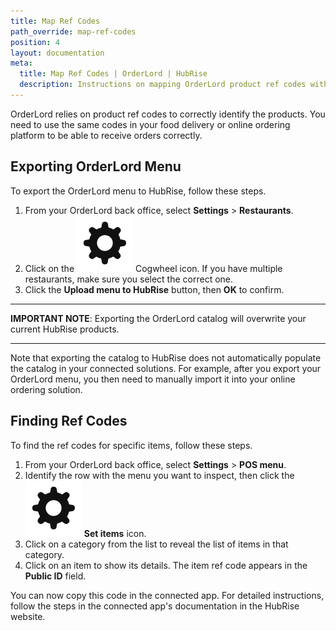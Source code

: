 ```yaml
---
title: Map Ref Codes
path_override: map-ref-codes
position: 4
layout: documentation
meta:
  title: Map Ref Codes | OrderLord | HubRise
  description: Instructions on mapping OrderLord product ref codes with other apps after connecting your EPOS with HubRise. Connect apps and synchronise your data.
---
```


OrderLord relies on product ref codes to correctly identify the products. You need to use the same codes in your food delivery or online ordering platform to be able to receive orders correctly.

## Exporting OrderLord Menu

To export the OrderLord menu to HubRise, follow these steps.

1. From your OrderLord back office, select **Settings** > **Restaurants**.
1. Click on the <InlineImage width="21" height="21">![Set items icon](../images/set-items-icon.png)</InlineImage> Cogwheel icon. If you have multiple restaurants, make sure you select the correct one.
1. Click the **Upload menu to HubRise** button, then **OK** to confirm.

---

**IMPORTANT NOTE**: Exporting the OrderLord catalog will overwrite your current HubRise products.

---

Note that exporting the catalog to HubRise does not automatically populate the catalog in your connected solutions. For example, after you export your OrderLord menu, you then need to manually import it into your online ordering solution.

## Finding Ref Codes

To find the ref codes for specific items, follow these steps.

1. From your OrderLord back office, select **Settings** > **POS menu**.
1. Identify the row with the menu you want to inspect, then click the <InlineImage width="21" height="21">![Set items icon](../images/set-items-icon.png)</InlineImage> **Set items** icon.
1. Click on a category from the list to reveal the list of items in that category.
1. Click on an item to show its details. The item ref code appears in the **Public ID** field.

You can now copy this code in the connected app. For detailed instructions, follow the steps in the connected app's documentation in the HubRise website.
